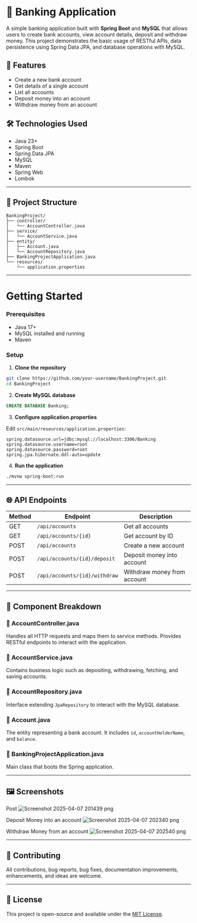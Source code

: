 # 🏦 Banking Application

A simple banking application built with **Spring Boot** and **MySQL** that allows users to create bank accounts, view account details, deposit and withdraw money. This project demonstrates the basic usage of RESTful APIs, data persistence using Spring Data JPA, and database operations with MySQL.

## 📌 Features

- Create a new bank account
- Get details of a single account
- List all accounts
- Deposit money into an account
- Withdraw money from an account

## 🛠️ Technologies Used

- Java 23+
- Spring Boot
- Spring Data JPA
- MySQL
- Maven
- Spring Web
- Lombok

---

## 📂 Project Structure

```
BankingProject/
├── controller/
│   └── AccountController.java
├── service/
│   └── AccountService.java
├── entity/
│   ├── Account.java
│   └── AccountRepository.java
├── BankingProjectApplication.java
└── resources/
    └── application.properties
```

---

# Getting Started

### Prerequisites

- Java 17+
- MySQL installed and running
- Maven

### Setup

1. **Clone the repository**

```bash
git clone https://github.com/your-username/BankingProject.git
cd BankingProject
```

2. **Create MySQL database**

```sql
CREATE DATABASE Banking;
```

3. **Configure application.properties**

Edit `src/main/resources/application.properties`:

```properties
spring.datasource.url=jdbc:mysql://localhost:3306/Banking
spring.datasource.username=root
spring.datasource.password=root
spring.jpa.hibernate.ddl-auto=update
```

4. **Run the application**

```bash
./mvnw spring-boot:run
```

---

## 🌐 API Endpoints

| Method | Endpoint                | Description                 |
|--------|-------------------------|-----------------------------|
| GET    | `/api/accounts`         | Get all accounts            |
| GET    | `/api/accounts/{id}`    | Get account by ID           |
| POST   | `/api/accounts`         | Create a new account        |
| POST   | `/api/accounts/{id}/deposit` | Deposit money into account |
| POST   | `/api/accounts/{id}/withdraw`| Withdraw money from account|

---

## 🧩 Component Breakdown

### 🔹 AccountController.java

Handles all HTTP requests and maps them to service methods. Provides RESTful endpoints to interact with the application.

### 🔹 AccountService.java

Contains business logic such as depositing, withdrawing, fetching, and saving accounts.

### 🔹 AccountRepository.java

Interface extending `JpaRepository` to interact with the MySQL database.

### 🔹 Account.java

The entity representing a bank account. It includes `id`, `accountHolderName`, and `balance`.

### 🔹 BankingProjectApplication.java

Main class that boots the Spring application.

---

## 🖼️ Screenshots

Post
![Screenshot 2025-04-07 201439 png](https://github.com/user-attachments/assets/7340ba80-b74d-42f2-ae2f-a6421fe71427)

Deposit Money into an account
![Screenshot 2025-04-07 202340 png](https://github.com/user-attachments/assets/c91847e4-f2a9-45bc-b199-60a4038de970)

Withdraw Money from an account
![Screenshot 2025-04-07 202540 png](https://github.com/user-attachments/assets/a9a0dad3-e590-40f3-b111-8a5d1c3a67fb)

---

## 🤝 Contributing

All contributions, bug reports, bug fixes, documentation improvements, enhancements, and ideas are welcome.

---

## 📃 License

This project is open-source and available under the [MIT License](LICENSE).
